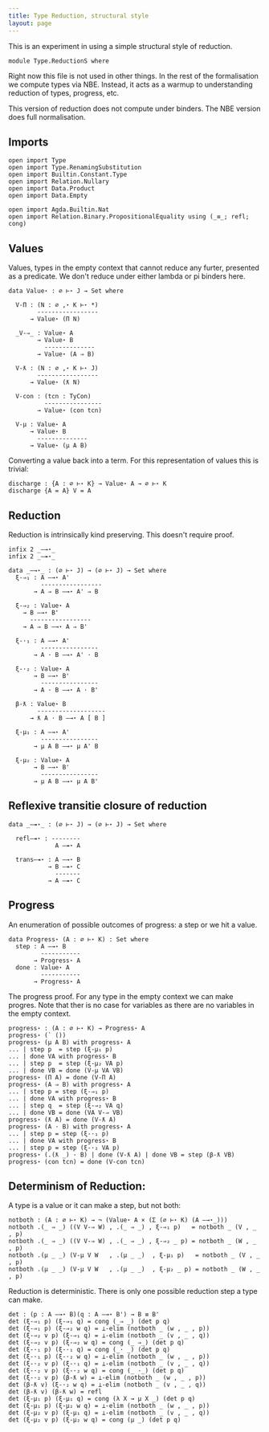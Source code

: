 ```yaml
---
title: Type Reduction, structural style
layout: page
---
```


This is an experiment in using a simple structural style of reduction.

```
module Type.ReductionS where
```

Right now this file is not used in other things. In the rest of the
formalisation we compute types via NBE. Instead, it acts as a warmup
to understanding reduction of types, progress, etc.

This version of reduction does not compute under binders. The NBE
version does full normalisation.

## Imports

```
open import Type
open import Type.RenamingSubstitution
open import Builtin.Constant.Type
open import Relation.Nullary
open import Data.Product
open import Data.Empty

open import Agda.Builtin.Nat
open import Relation.Binary.PropositionalEquality using (_≡_; refl; cong)
```

## Values

Values, types in the empty context that cannot reduce any furter,
presented as a predicate. We don't reduce under either lambda or pi
binders here.

```
data Value⋆ : ∅ ⊢⋆ J → Set where

  V-Π : (N : ∅ ,⋆ K ⊢⋆ *)
        -----------------
      → Value⋆ (Π N)

  _V-⇒_ : Value⋆ A
        → Value⋆ B
          --------------
        → Value⋆ (A ⇒ B)

  V-ƛ : (N : ∅ ,⋆ K ⊢⋆ J)
        -----------------
      → Value⋆ (ƛ N)

  V-con : (tcn : TyCon)
          ----------------
        → Value⋆ (con tcn)

  V-μ : Value⋆ A
      → Value⋆ B
        --------------
      → Value⋆ (μ A B)
```

Converting a value back into a term. For this representation of values
this is trivial:

```
discharge : {A : ∅ ⊢⋆ K} → Value⋆ A → ∅ ⊢⋆ K
discharge {A = A} V = A
```

## Reduction

Reduction is intrinsically kind preserving. This doesn't require proof.

```
infix 2 _—→⋆_
infix 2 _—↠⋆_

data _—→⋆_ : (∅ ⊢⋆ J) → (∅ ⊢⋆ J) → Set where
  ξ-⇒₁ : A —→⋆ A'
         -----------------
       → A ⇒ B —→⋆ A' ⇒ B

  ξ-⇒₂ : Value⋆ A
    → B —→⋆ B'
      -----------------
    → A ⇒ B —→⋆ A ⇒ B'

  ξ-·₁ : A —→⋆ A'
         ----------------
       → A · B —→⋆ A' · B

  ξ-·₂ : Value⋆ A
       → B —→⋆ B'
         ----------------
       → A · B —→⋆ A · B'

  β-ƛ : Value⋆ B
        -------------------
      → ƛ A · B —→⋆ A [ B ]

  ξ-μ₁ : A —→⋆ A'
         ----------------
       → μ A B —→⋆ μ A' B

  ξ-μ₂ : Value⋆ A
       → B —→⋆ B'
         ----------------
       → μ A B —→⋆ μ A B'
```

## Reflexive transitie closure of reduction

```
data _—↠⋆_ : (∅ ⊢⋆ J) → (∅ ⊢⋆ J) → Set where

  refl—↠⋆ : --------
             A —↠⋆ A

  trans—↠⋆ : A —→⋆ B
           → B —↠⋆ C
             -------
           → A —↠⋆ C
```

## Progress

An enumeration of possible outcomes of progress: a step or we hit a value.

```
data Progress⋆ (A : ∅ ⊢⋆ K) : Set where
  step : A —→⋆ B
         -----------
       → Progress⋆ A
  done : Value⋆ A
         -----------
       → Progress⋆ A
```

The progress proof. For any type in the empty context we can make
progres. Note that ther is no case for variables as there are no
variables in the empty context.

```
progress⋆ : (A : ∅ ⊢⋆ K) → Progress⋆ A
progress⋆ (` ())
progress⋆ (μ A B) with progress⋆ A
... | step p  = step (ξ-μ₁ p)
... | done VA with progress⋆ B
... | step p  = step (ξ-μ₂ VA p)
... | done VB = done (V-μ VA VB)
progress⋆ (Π A) = done (V-Π A)
progress⋆ (A ⇒ B) with progress⋆ A
... | step p = step (ξ-⇒₁ p)
... | done VA with progress⋆ B
... | step q  = step (ξ-⇒₂ VA q)
... | done VB = done (VA V-⇒ VB)
progress⋆ (ƛ A) = done (V-ƛ A)
progress⋆ (A · B) with progress⋆ A
... | step p = step (ξ-·₁ p)
... | done VA with progress⋆ B
... | step p = step (ξ-·₂ VA p)
progress⋆ (.(ƛ _) · B) | done (V-ƛ A) | done VB = step (β-ƛ VB)
progress⋆ (con tcn) = done (V-con tcn)
```

## Determinism of Reduction:

A type is a value or it can make a step, but not both:

```
notboth : (A : ∅ ⊢⋆ K) → ¬ (Value⋆ A × (Σ (∅ ⊢⋆ K) (A —→⋆_)))
notboth .(_ ⇒ _) ((V V-⇒ W) , .(_ ⇒ _) , ξ-⇒₁ p)   = notboth _ (V , _ , p)
notboth .(_ ⇒ _) ((V V-⇒ W) , .(_ ⇒ _) , ξ-⇒₂ _ p) = notboth _ (W , _ , p)
notboth .(μ _ _) (V-μ V W   , .(μ _ _)  , ξ-μ₁ p)   = notboth _ (V , _ , p)
notboth .(μ _ _) (V-μ V W   , .(μ _ _)  , ξ-μ₂ _ p) = notboth _ (W , _ , p)
```

Reduction is deterministic. There is only one possible reduction step
a type can make.

```
det : (p : A —→⋆ B)(q : A —→⋆ B') → B ≡ B'
det (ξ-⇒₁ p) (ξ-⇒₁ q) = cong (_⇒ _) (det p q)
det (ξ-⇒₁ p) (ξ-⇒₂ w q) = ⊥-elim (notboth _ (w , _ , p))
det (ξ-⇒₂ v p) (ξ-⇒₁ q) = ⊥-elim (notboth _ (v , _ , q))
det (ξ-⇒₂ v p) (ξ-⇒₂ w q) = cong (_ ⇒_) (det p q)
det (ξ-·₁ p) (ξ-·₁ q) = cong (_· _) (det p q)
det (ξ-·₁ p) (ξ-·₂ w q) = ⊥-elim (notboth _ (w , _ , p))
det (ξ-·₂ v p) (ξ-·₁ q) = ⊥-elim (notboth _ (v , _ , q))
det (ξ-·₂ v p) (ξ-·₂ w q) = cong (_ ·_) (det p q)
det (ξ-·₂ v p) (β-ƛ w) = ⊥-elim (notboth _ (w , _ , p))
det (β-ƛ v) (ξ-·₂ w q) = ⊥-elim (notboth _ (v , _ , q))
det (β-ƛ v) (β-ƛ w) = refl
det (ξ-μ₁ p) (ξ-μ₁ q) = cong (λ X → μ X _) (det p q)
det (ξ-μ₁ p) (ξ-μ₂ w q) = ⊥-elim (notboth _ (w , _ , p))
det (ξ-μ₂ v p) (ξ-μ₁ q) = ⊥-elim (notboth _ (v , _ , q))
det (ξ-μ₂ v p) (ξ-μ₂ w q) = cong (μ _) (det p q)
```
